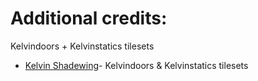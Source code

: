 # Additional credits:
Kelvindoors + Kelvinstatics tilesets
- [Kelvin Shadewing](http://kelvinshadewing.net)- Kelvindoors & Kelvinstatics tilesets